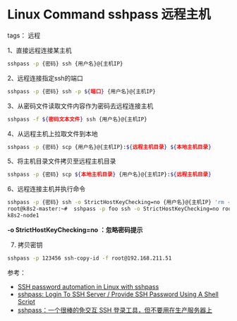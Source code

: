 #  Linux Command sshpass 远程主机
tags： 远程

1、直接远程连接某主机

```bash
sshpass -p {密码} ssh {用户名}@{主机IP}
```

2、远程连接指定ssh的端口

```bash
sshpass -p {密码} ssh -p ${端口} {用户名}@{主机IP} 
```

3、从密码文件读取文件内容作为密码去远程连接主机

```bash
sshpass -f ${密码文本文件} ssh {用户名}@{主机IP} 
```

4、从远程主机上拉取文件到本地

```bash
sshpass -p {密码} scp {用户名}@{主机IP}:${远程主机目录} ${本地主机目录}
```

5、将主机目录文件拷贝至远程主机目录

```bash
sshpass -p {密码} scp ${本地主机目录} {用户名}@{主机IP}:${远程主机目录} 
```

6、远程连接主机并执行命令

```bash
sshpass -p {密码} ssh -o StrictHostKeyChecking=no {用户名}@{主机IP} 'rm -rf /tmp/test'
root@k8s2-master:~#  sshpass -p foo ssh -o StrictHostKeyChecking=no root@192.168.211.51 "hostname"
k8s2-node1

```

**-o StrictHostKeyChecking=no ：忽略密码提示**

7. 拷贝密钥

```bash
sshpass -p 123456 ssh-copy-id -f root@192.168.211.51
```

参考：

 - [SSH password automation in Linux with sshpass](https://www.redhat.com/sysadmin/ssh-automation-sshpass)
 - [sshpass: Login To SSH Server / Provide SSH Password Using A Shell Script](https://www.cyberciti.biz/faq/noninteractive-shell-script-ssh-password-provider/)
 - [sshpass：一个很棒的免交互 SSH 登录工具，但不要用在生产服务器上](https://linux.cn/article-8086-1.html)
